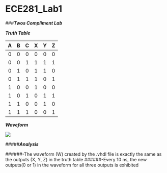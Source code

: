 ECE281_Lab1
===========

###__*Twos Compliment Lab*__


__*Truth Table*__


|A|B|C|X|Y|Z|
|:--:|:--:|:--:|:--:|:--:|:--:|
|0|0|0|0|0|0|
|0|0|1|1|1|1|
|0|1|0|1|1|0|
|0|1|1|1|0|1|
|1|0|0|1|0|0|
|1|0|1|0|1|1|
|1|1|0|0|1|0|
|1|1|1|0|0|1|


__*Waveform*__


![](https://github.com/dustyweisner/ECE281_Lab1/blob/master/wave.GIF?raw=true)


#####__*Analysis*__


######-The waveform (W) created by the .vhdl file is exactly the same as the outputs (X, Y, Z) in the truth table
######-Every 10 ns, the new outputs(0 or 1) in the waveform for all three outputs is exhibited
